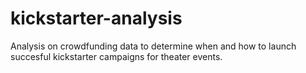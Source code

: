 # kickstarter-analysis
Analysis on crowdfunding data to determine when and how to launch succesful kickstarter campaigns for theater events. 
